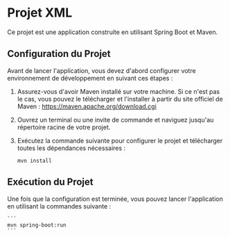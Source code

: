 # Projet XML

Ce projet est une application construite en utilisant Spring Boot et Maven.

## Configuration du Projet

Avant de lancer l'application, vous devez d'abord configurer votre environnement de développement en suivant ces étapes :

1. Assurez-vous d'avoir Maven installé sur votre machine. Si ce n'est pas le cas, vous pouvez le télécharger et l'installer à partir du site officiel de Maven : https://maven.apache.org/download.cgi

2. Ouvrez un terminal ou une invite de commande et naviguez jusqu'au répertoire racine de votre projet.

3. Exécutez la commande suivante pour configurer le projet et télécharger toutes les dépendances nécessaires :
    ```
    mvn install
    ```
## Exécution du Projet

Une fois que la configuration est terminée, vous pouvez lancer l'application en utilisant la commandes suivante :

    ```
    mvn spring-boot:run
    ```

